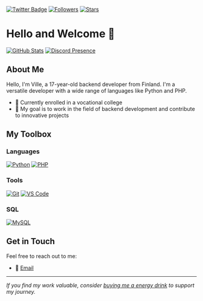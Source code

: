 [![Twitter Badge](https://img.shields.io/badge/-Twitter-603fef?style=for-the-badge&labelColor=603fef&logo=twitter&logoColor=white&link=https://twitter.com/kum1na)](https://twitter.com/kum1na)
[![Followers](https://img.shields.io/github/followers/kumina-dev?style=for-the-badge&labelColor=603fef&color=603fef)](https://github.com/kumina-dev)
[![Stars](https://img.shields.io/github/stars/kumina-dev?style=for-the-badge&labelColor=603fef&color=603fef)](https://github.com/kumina-dev)

# Hello and Welcome 👋

[![GitHub Stats](https://github-readme-stats.vercel.app/api?username=kumina-dev&bg_color=603fef&title_color=f3f3f3&text_color=dddddd&show_icons=true&hide_border=true&border_radius=10&theme=radical)](https://github.com/kumina-dev)
[![Discord Presence](https://lanyard.cnrad.dev/api/961851861063827497?bg=603fef&borderRadius=10px&hideStatus=true&showDisplayName=true&hideTimestamp=true&idleMessage=404%20Not%20Found)](https://discord.com/users/961851861063827497)

## About Me

Hello, I'm Ville, a 17-year-old backend developer from Finland. I'm a versatile developer with a wide range of languages like Python and PHP.

- 🌱 Currently enrolled in a vocational college
- 💼 My goal is to work in the field of backend development and contribute to innovative projects

## My Toolbox

### Languages

[![Python](https://img.shields.io/badge/Python-3776AB?style=for-the-badge&logo=python&logoColor=white)](https://www.python.org/)
[![PHP](https://img.shields.io/badge/PHP-8993be?style=for-the-badge&logo=php&logoColor=white)](https://www.php.net/)

### Tools

[![Git](https://img.shields.io/badge/Git-F05032?style=for-the-badge&logo=git&logoColor=white)](https://git-scm.com/)
[![VS Code](https://img.shields.io/badge/VS%20Code-007ACC?style=for-the-badge&logo=visual-studio-code&logoColor=white)](https://code.visualstudio.com/)

### SQL

[![MySQL](https://img.shields.io/badge/MySQL-003545?style=for-the-badge&logo=mysql&logoColor=white)](https://www.mysql.com/)

## Get in Touch

Feel free to reach out to me:

- 📧 [Email](mailto:ville@kumina.dev)

---

*If you find my work valuable, consider [buying me a energy drink](https://ko-fi.com/kumina) to support my journey.*

